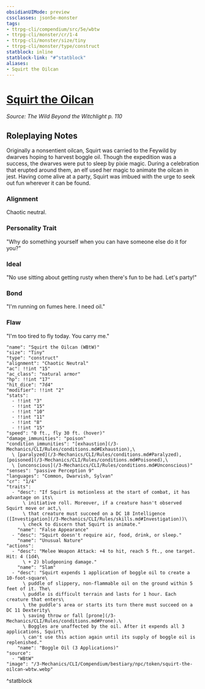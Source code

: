 ```yaml
---
obsidianUIMode: preview
cssclasses: json5e-monster
tags:
- ttrpg-cli/compendium/src/5e/wbtw
- ttrpg-cli/monster/cr/1-4
- ttrpg-cli/monster/size/tiny
- ttrpg-cli/monster/type/construct
statblock: inline
statblock-link: "#^statblock"
aliases:
- Squirt the Oilcan
---
```

# [Squirt the Oilcan](3-Mechanics\CLI\Compendium\bestiary\npc/squirt-the-oilcan-wbtw.md)
*Source: The Wild Beyond the Witchlight p. 110*  

## Roleplaying Notes

Originally a nonsentient oilcan, Squirt was carried to the Feywild by dwarves hoping to harvest boggle oil. Though the expedition was a success, the dwarves were put to sleep by pixie magic. During a celebration that erupted around them, an elf used her magic to animate the oilcan in jest. Having come alive at a party, Squirt was imbued with the urge to seek out fun wherever it can be found.

### Alignment

Chaotic neutral.

### Personality Trait

"Why do something yourself when you can have someone else do it for you?"

### Ideal

"No use sitting about getting rusty when there's fun to be had. Let's party!"

### Bond

"I'm running on fumes here. I need oil."

### Flaw

"I'm too tired to fly today. You carry me."

```statblock
"name": "Squirt the Oilcan (WBtW)"
"size": "Tiny"
"type": "construct"
"alignment": "Chaotic Neutral"
"ac": !!int "15"
"ac_class": "natural armor"
"hp": !!int "17"
"hit_dice": "7d4"
"modifier": !!int "2"
"stats":
  - !!int "3"
  - !!int "15"
  - !!int "10"
  - !!int "11"
  - !!int "8"
  - !!int "15"
"speed": "0 ft., fly 30 ft. (hover)"
"damage_immunities": "poison"
"condition_immunities": "[exhaustion](/3-Mechanics/CLI/Rules/conditions.md#Exhaustion),\
  \ [paralyzed](/3-Mechanics/CLI/Rules/conditions.md#Paralyzed), [poisoned](/3-Mechanics/CLI/Rules/conditions.md#Poisoned),\
  \ [unconscious](/3-Mechanics/CLI/Rules/conditions.md#Unconscious)"
"senses": "passive Perception 9"
"languages": "Common, Dwarvish, Sylvan"
"cr": "1/4"
"traits":
  - "desc": "If Squirt is motionless at the start of combat, it has advantage on its\
      \ initiative roll. Moreover, if a creature hasn't observed Squirt move or act,\
      \ that creature must succeed on a DC 18 Intelligence ([Investigation](/3-Mechanics/CLI/Rules/skills.md#Investigation))\
      \ check to discern that Squirt is animate."
    "name": "False Appearance"
  - "desc": "Squirt doesn't require air, food, drink, or sleep."
    "name": "Unusual Nature"
"actions":
  - "desc": "Melee Weapon Attack: +4 to hit, reach 5 ft., one target. Hit: 4 (1d4\
      \ + 2) bludgeoning damage."
    "name": "Slam"
  - "desc": "Squirt expends 1 application of boggle oil to create a 10-foot-square\
      \ puddle of slippery, non-flammable oil on the ground within 5 feet of it. The\
      \ puddle is difficult terrain and lasts for 1 hour. Each creature that enters\
      \ the puddle's area or starts its turn there must succeed on a DC 11 Dexterity\
      \ saving throw or fall [prone](/3-Mechanics/CLI/Rules/conditions.md#Prone).\
      \ Boggles are unaffected by the oil. After it expends all 3 applications, Squirt\
      \ can't use this action again until its supply of boggle oil is replenished."
    "name": "Boggle Oil (3 Applications)"
"source":
  - "WBtW"
"image": "/3-Mechanics/CLI/Compendium/bestiary/npc/token/squirt-the-oilcan-wbtw.webp"
```
^statblock